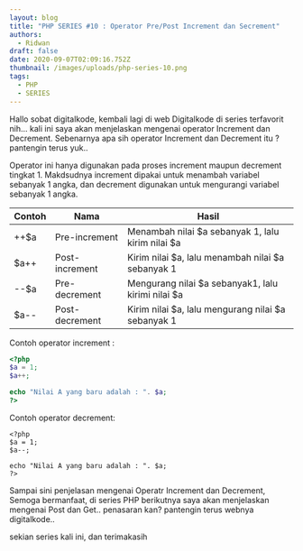 ```yaml
---
layout: blog
title: "PHP SERIES #10 : Operator Pre/Post Increment dan Secrement"
authors:
  - Ridwan
draft: false
date: 2020-09-07T02:09:16.752Z
thumbnail: /images/uploads/php-series-10.png
tags:
  - PHP
  - SERIES
---
```

Hallo sobat digitalkode, kembali lagi di web Digitalkode di series terfavorit nih... kali ini saya akan menjelaskan mengenai operator Increment dan Decrement. Sebenarnya apa sih operator Increment dan Decrement itu ? pantengin terus yuk..

Operator ini hanya digunakan pada proses increment maupun decrement tingkat 1.  Makdsudnya increment dipakai untuk menambah variabel sebanyak 1 angka, dan decrement digunakan untuk mengurangi variabel sebanyak 1 angka.



| **Contoh** | **Nama**       | **Hasil**                                          |
| ---------- | -------------- | -------------------------------------------------- |
| ++$a       | Pre-increment  | Menambah nilai $a sebanyak 1, lalu kirim nilai $a  |
| $a++       | Post-increment | Kirim nilai $a, lalu menambah nilai $a sebanyak 1  |
| \--$a      | Pre-decrement  | Mengurang nilai $a sebanyak1, lalu kirimi nilai $a |
| $a--       | Post-decrement | Kirim nilai $a, lalu mengurang nilai $a sebanyak 1 |



Contoh operator increment :

```php
<?php
$a = 1;
$a++;

echo "Nilai A yang baru adalah : ". $a;
?>
```



Contoh operator decrement:

```phtml
<?php
$a = 1;
$a--;

echo "Nilai A yang baru adalah : ". $a;
?>
```

Sampai sini penjelasan mengenai Operatr Increment dan Decrement, Semoga bermanfaat, di series PHP berikutnya saya akan menjelaskan mengenai Post dan Get.. penasaran kan? pantengin terus webnya digitalkode..

sekian series kali ini, dan terimakasih
